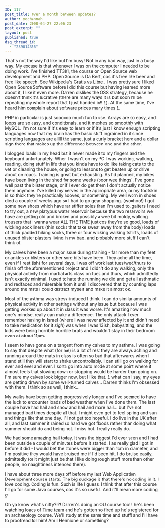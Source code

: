 ```yaml
---
ID: 117
post_title: Over a month between updates?
author: yochannah
post_date: 2008-04-27 22:06:23
post_excerpt: ""
layout: post
published: true
dsq_thread_id:
  - "239014356"
---
```

That's not the way I'd like but I'm busy! Not in any bad way, just in a busy way. My excuse is that whenever I was on the computer I needed to be doing work. I've finished TT381, the course on Open Source web development and PHP. Open Source is Da Best, cos it's free like beer and free like speech. See Wikipedia's <a href="http://en.wikipedia.org/wiki/Libre#Libre"> Gratis vs Libre </a>. I was pretty sure I liked Open Source Software before I did this course but having learned more about it, I like it even more. Darren dislikes the OSS strategy, because he doesn't think it's lucrative (there are many ways it is but soon I'll be repeating my whole report that I just handed in!! *L*). At the same time, I've heard him complain about software prices many times *L*. 

PHP in particular is just soooooo much fun to use. Arrays are so easy, and loops are so easy, and conditionals, and it meshes so smoothly with MySQL. I'm not sure if it's easy to learn or if it's just I know enough scripting languages now that my brain has the basic stuff ingrained in it since scripting languages are alllll the same, just a curly bracket here and a dollar sign there that makes up the difference between one and the other. 

I blogged loads in my head but it never made it to my fingers and the keyboard unfortunately. When I wasn't on my PC I was working, walking, reading, doing stuff in life that you kinda have to do like taking cats to the vet or cleaning the house, or going to lessons to get beaten up or drive about on roads.     Training is great but exhausting. As I'd planned, my bikes have been living in the shed for some weeks (poor wee things). I've gone well past the blister stage, or if I ever do get them I don't actually notice them anymore. I've killed my nerves in the appropriate area, or my footskin is so thick they're practically hooves, or something. My well worn in shoes died a couple of weeks ago so I had to go gear shopping. (woohoo!) I got some new shoes which have far stiffer soles than I'm used to, gaiters I need to try out, a new platypus water reservoir because the two reservoirs we have are getting old and broken and possibly a wee bit moldy, walking trousers that I wanna wear ALL THE TIME just cos they're so good, loads of wicking sock liners (thin  socks that take sweat away from the body) loads of thick padded hiking socks, three or four wicking walking tshirts, loads of unused blister plasters living in my bag, and probably more stuff I can't think of. 

My calves have been a major issue during training - far more than my feet or ankles or blisters or other sore bits have been. They ache all the time, even if I rest (ish) for several days. I was off work last tues/wed/thurs to finish off the aforementioned project and I didn't do any walking, only the physical activity from martial arts class on tues and thurs, which admittedly isn't exactly minimal. I used to hate the running we did and get all asthmatic and redfaced and miserable from it until I discovered that by counting laps around the mats I could distract myself and make it almost ok. 

Most of the asthma was stress-induced I think. I can do similar amounts of physical activity in other settings without any issue but because I was getting worked up about it in class it was worse. It's amazing how much one's mindset really can make a difference. The only attack I ever remember having in Israel (where I was never affected by it and didn't need to take medication for it *sigh*) was when I was 13ish, babysitting, and the kids were being horrible horrible brats and wouldn't stay in their bedroom even at about 11pm. 

I seem to have gone on a tangent from my calves to my asthma. I was going to say that despite what (for me) is a lot of rest they are always aching and running around the mats in class is often so bad that afterwards when I stand still they will start to shake uncontrollably. I can still go on walking for ever and ever and ever. I sorta go into auto mode at some point where it almost feels that slowing down or stopping would be harder than going on. I'm sure my calves look bigger now, but I like that. *L* what can I say, my eyes are getting drawn by some well-turned calves... Darren thinks I'm obsessed with them. I think so as well, I think...

My walks have been getting progressively longer and I've seemed to have the luck to encounter loads of bad weather when I've done them. The last couple have had hail and snow and hail and more hail...  but I've not managed bad times despite all that. I might even get to feel spring and sun and things like that one day. I'll not get too hopeful. I do live in the UK after all, and last summer it rained so hard we got floods rather than doing what summer should do and being hot. I miss hot. I really really do. 

We had some amazing hail today. It was the biggest I'd ever seen and I had been outside a couple of minutes before it started. I as really glad I got in before it did - I would bet the stones were bigger than 1cm in diameter, and I'm positive they would have bruised me if I'd been hit. I do bruise easily, admittedly (or it might just be that I like doing rough stuff more than other people, no naughtiness intended there). 

I have about three more days off before my last Web Application Development course starts. The big suckage is that there's no coding in it. I love coding. Coding is fun. Such is life I guess. I think that after this course I'll go for some Java courses, cos it's so useful. And it'll mean more coding *g*

Oh ya know what's nifty?!?! Darren's doing an OU course too!!! he's been watching loads of <a href="http://www.channel4.com/history/microsites/T/timeteam/">Time team</a> and he's gotten so fired up he's registered for an archaeology course. We'll study at the same time and stuff! and I'll have to proofread for him! Am I Hermione or something?